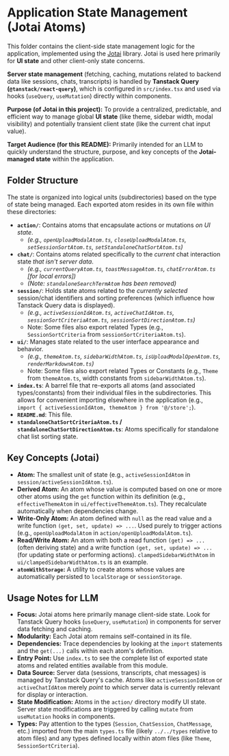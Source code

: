 # Application State Management (Jotai Atoms)

This folder contains the client-side state management logic for the application, implemented using the [Jotai](https://jotai.org/) library. Jotai is used here primarily for **UI state** and other client-only state concerns.

**Server state management** (fetching, caching, mutations related to backend data like sessions, chats, transcripts) is handled by **Tanstack Query (`@tanstack/react-query`)**, which is configured in `src/index.tsx` and used via hooks (`useQuery`, `useMutation`) directly within components.

**Purpose (of Jotai in this project):** To provide a centralized, predictable, and efficient way to manage global **UI state** (like theme, sidebar width, modal visibility) and potentially transient client state (like the current chat input value).

**Target Audience (for this README):** Primarily intended for an LLM to quickly understand the structure, purpose, and key concepts of the **Jotai-managed state** within the application.

## Folder Structure

The state is organized into logical units (subdirectories) based on the type of state being managed. Each exported atom resides in its own file within these directories:

*   **`action/`**: Contains atoms that encapsulate actions or mutations *on UI state*.
    *   *(e.g., `openUploadModalAtom.ts`, `closeUploadModalAtom.ts`, `setSessionSortAtom.ts`, `setStandaloneChatSortAtom.ts`)*
*   **`chat/`**: Contains atoms related specifically to the *current* chat interaction state *that isn't server data*.
    *   *(e.g., `currentQueryAtom.ts`, `toastMessageAtom.ts`, `chatErrorAtom.ts` [for local errors])*
    *   *(Note: `standaloneSearchTermAtom` has been removed)*
*   **`session/`**: Holds state atoms related to the *currently selected* session/chat identifiers and sorting preferences (which influence how Tanstack Query data is displayed).
    *   *(e.g., `activeSessionIdAtom.ts`, `activeChatIdAtom.ts`, `sessionSortCriteriaAtom.ts`, `sessionSortDirectionAtom.ts`)*
    *   Note: Some files also export related Types (e.g., `SessionSortCriteria` from `sessionSortCriteriaAtom.ts`).
*   **`ui/`**: Manages state related to the user interface appearance and behavior.
    *   *(e.g., `themeAtom.ts`, `sidebarWidthAtom.ts`, `isUploadModalOpenAtom.ts`, `renderMarkdownAtom.ts`)*
    *   Note: Some files also export related Types or Constants (e.g., `Theme` from `themeAtom.ts`, width constants from `sidebarWidthAtom.ts`).
*   **`index.ts`**: A barrel file that re-exports all atoms (and associated types/constants) from their individual files in the subdirectories. This allows for convenient importing elsewhere in the application (e.g., `import { activeSessionIdAtom, themeAtom } from '@/store';`).
*   **`README.md`**: This file.
*   **`standaloneChatSortCriteriaAtom.ts` / `standaloneChatSortDirectionAtom.ts`**: Atoms specifically for standalone chat list sorting state.

## Key Concepts (Jotai)

*   **Atom:** The smallest unit of state (e.g., `activeSessionIdAtom` in `session/activeSessionIdAtom.ts`).
*   **Derived Atom:** An atom whose value is computed based on one or more other atoms using the `get` function within its definition (e.g., `effectiveThemeAtom` in `ui/effectiveThemeAtom.ts`). They recalculate automatically when dependencies change.
*   **Write-Only Atom:** An atom defined with `null` as the read value and a write function `(get, set, update) => ...`. Used purely to trigger actions (e.g., `openUploadModalAtom` in `action/openUploadModalAtom.ts`).
*   **Read/Write Atom:** An atom with both a read function `(get) => ...` (often deriving state) and a write function `(get, set, update) => ...` (for updating state or performing actions). `clampedSidebarWidthAtom` in `ui/clampedSidebarWidthAtom.ts` is an example.
*   **`atomWithStorage`:** A utility to create atoms whose values are automatically persisted to `localStorage` or `sessionStorage`.

## Usage Notes for LLM

*   **Focus:** Jotai atoms here primarily manage client-side state. Look for Tanstack Query hooks (`useQuery`, `useMutation`) in components for server data fetching and caching.
*   **Modularity:** Each Jotai atom remains self-contained in its file.
*   **Dependencies:** Trace dependencies by looking at the `import` statements and the `get(...)` calls within each atom's definition.
*   **Entry Point:** Use `index.ts` to see the complete list of exported state atoms and related entities available from this module.
*   **Data Source:** Server data (sessions, transcripts, chat messages) is managed by Tanstack Query's cache. Atoms like `activeSessionIdAtom` or `activeChatIdAtom` merely *point* to which server data is currently relevant for display or interaction.
*   **State Modification:** Atoms in the `action/` directory modify UI state. Server state modifications are triggered by calling `mutate` from `useMutation` hooks in components.
*   **Types:** Pay attention to the types (`Session`, `ChatSession`, `ChatMessage`, etc.) imported from the main `types.ts` file (likely `../../types` relative to atom files) and any types defined locally within atom files (like `Theme`, `SessionSortCriteria`).
